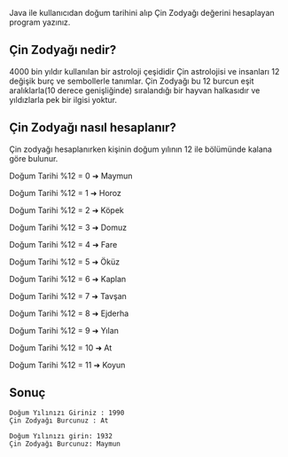 Java ile kullanıcıdan doğum tarihini alıp Çin Zodyağı değerini hesaplayan program yazınız.

## Çin Zodyağı nedir?

4000 bin yıldır kullanılan bir astroloji çeşididir Çin astrolojisi ve insanları 12 değişik burç ve sembollerle tanımlar. Çin Zodyağı bu 12 burcun eşit aralıklarla(10 derece genişliğinde) sıralandığı bir hayvan halkasıdır ve yıldızlarla pek bir ilgisi yoktur.

## Çin Zodyağı nasıl hesaplanır?

Çin zodyağı hesaplanırken kişinin doğum yılının 12 ile bölümünde kalana göre bulunur.

Doğum Tarihi %12 = 0 ➜ Maymun

Doğum Tarihi %12 = 1 ➜ Horoz

Doğum Tarihi %12 = 2 ➜ Köpek

Doğum Tarihi %12 = 3 ➜ Domuz

Doğum Tarihi %12 = 4 ➜ Fare

Doğum Tarihi %12 = 5 ➜ Öküz

Doğum Tarihi %12 = 6 ➜ Kaplan

Doğum Tarihi %12 = 7 ➜ Tavşan

Doğum Tarihi %12 = 8 ➜ Ejderha

Doğum Tarihi %12 = 9 ➜ Yılan

Doğum Tarihi %12 = 10 ➜ At

Doğum Tarihi %12 = 11 ➜ Koyun

## Sonuç
````
Doğum Yılınızı Giriniz : 1990
Çin Zodyağı Burcunuz : At
````
````
Doğum Yılınızı girin: 1932
Çin Zodyağı Burcunuz: Maymun
````

